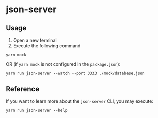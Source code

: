 # json-server

## Usage

1. Open a new terminal
2. Execute the following command

```
yarn mock
```

OR (if `yarn mock` is not configured in the `package.json`):

```
yarn run json-server --watch --port 3333 ./mock/database.json
```

## Reference

If you want to learn more about the `json-server` CLI, you may execute:

```
yarn run json-server --help
```
